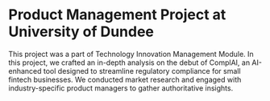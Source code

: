 # Product Management Project at University of Dundee
This project was a part of Technology Innovation Management Module. In this project, we crafted an in-depth analysis on the debut of ComplAI, an AI-enhanced tool designed to streamline regulatory compliance for small fintech businesses.	We conducted market research and engaged with industry-specific product managers to gather authoritative insights.
